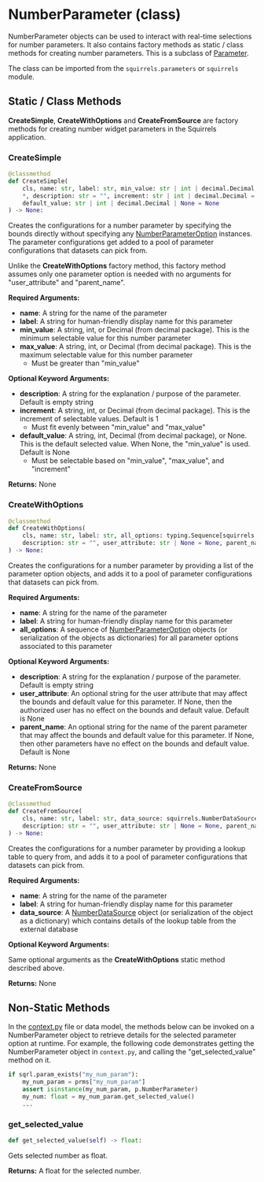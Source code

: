 # NumberParameter (class)

NumberParameter objects can be used to interact with real-time selections for number parameters. It also contains factory methods as static / class methods for creating number parameters. This is a subclass of [Parameter].

The class can be imported from the `squirrels.parameters` or `squirrels` module.

## Static / Class Methods

**CreateSimple**, **CreateWithOptions** and **CreateFromSource** are factory methods for creating number widget parameters in the Squirrels application.

### CreateSimple

```python
@classmethod
def CreateSimple(
    cls, name: str, label: str, min_value: str | int | decimal.Decimal, max_value: str | int | decimal.Decimal, 
    *, description: str = "", increment: str | int | decimal.Decimal = 1, 
    default_value: str | int | decimal.Decimal | None = None
) -> None:
```

Creates the configurations for a number parameter by specifying the bounds directly without specifying any [NumberParameterOption](../parameter_options/NumberParameterOption) instances. The parameter configurations get added to a pool of parameter configurations that datasets can pick from.

Unlike the **CreateWithOptions** factory method, this factory method assumes only one parameter option is needed with no arguments for "user_attribute" and "parent_name".

**Required Arguments:**

- **name**: A string for the name of the parameter
- **label**: A string for human-friendly display name for this parameter
- **min_value**: A string, int, or Decimal (from decimal package). This is the minimum selectable value for this number parameter
- **max_value**: A string, int, or Decimal (from decimal package). This is the maximum selectable value for this number parameter
    - Must be greater than "min_value"

**Optional Keyword Arguments:**

- **description**: A string for the explanation / purpose of the parameter. Default is empty string
- **increment**: A string, int, or Decimal (from decimal package). This is the increment of selectable values. Default is 1
    - Must fit evenly between "min_value" and "max_value"
- **default_value**: A string, int, Decimal (from decimal package), or None. This is the default selected value. When None, the "min_value" is used. Default is None
    - Must be selectable based on "min_value", "max_value", and "increment"

**Returns:** None

### CreateWithOptions

```python
@classmethod
def CreateWithOptions(
    cls, name: str, label: str, all_options: typing.Sequence[squirrels.NumberParameterOption | dict], *, 
    description: str = "", user_attribute: str | None = None, parent_name: str | None = None
) -> None:
```

Creates the configurations for a number parameter by providing a list of the parameter option objects, and adds it to a pool of parameter configurations that datasets can pick from.

**Required Arguments:**

- **name**: A string for the name of the parameter
- **label**: A string for human-friendly display name for this parameter
- **all_options**: A sequence of [NumberParameterOption](../parameter_options/NumberParameterOption) objects (or serialization of the objects as dictionaries) for all parameter options associated to this parameter

**Optional Keyword Arguments:**

- **description**: A string for the explanation / purpose of the parameter. Default is empty string
- **user_attribute**: An optional string for the user attribute that may affect the bounds and default value for this parameter. If None, then the authorized user has no effect on the bounds and default value. Default is None
- **parent_name**: An optional string for the name of the parent parameter that may affect the bounds and default value for this parameter. If None, then other parameters have no effect on the bounds and default value. Default is None

**Returns:** None

### CreateFromSource

```python
@classmethod
def CreateFromSource(
    cls, name: str, label: str, data_source: squirrels.NumberDataSource | dict, *, 
    description: str = "", user_attribute: str | None = None, parent_name: str | None = None
) -> None:
```

Creates the configurations for a number parameter by providing a lookup table to query from, and adds it to a pool of parameter configurations that datasets can pick from.

**Required Arguments:**

- **name**: A string for the name of the parameter
- **label**: A string for human-friendly display name for this parameter
- **data_source**: A [NumberDataSource](../data_sources/NumberDataSource) object (or serialization of the object as a dictionary) which contains details of the lookup table from the external database

**Optional Keyword Arguments:**

Same optional arguments as the **CreateWithOptions** static method described above.

**Returns:** None

## Non-Static Methods

In the [context.py](../../../docs/concepts/context) file or data model, the methods below can be invoked on a NumberParameter object to retrieve details for the selected parameter option at runtime. For example, the following code demonstrates getting the NumberParameter object in `context.py`, and calling the "get_selected_value" method on it.

```python
if sqrl.param_exists("my_num_param"):
    my_num_param = prms["my_num_param"]
    assert isinstance(my_num_param, p.NumberParameter)
    my_num: float = my_num_param.get_selected_value()
    ...
```

### get_selected_value

```python
def get_selected_value(self) -> float:
```

Gets selected number as float.

**Returns:** A float for the selected number.


[Parameter]: ../types/Parameter